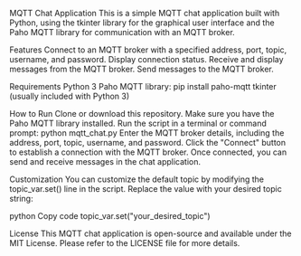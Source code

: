 MQTT Chat Application
This is a simple MQTT chat application built with Python, using the tkinter library for the graphical user interface and the Paho MQTT library for communication with an MQTT broker.

Features
Connect to an MQTT broker with a specified address, port, topic, username, and password.
Display connection status.
Receive and display messages from the MQTT broker.
Send messages to the MQTT broker.

Requirements
Python 3
Paho MQTT library: pip install paho-mqtt
tkinter (usually included with Python 3)

How to Run
Clone or download this repository.
Make sure you have the Paho MQTT library installed.
Run the script in a terminal or command prompt: python mqtt_chat.py
Enter the MQTT broker details, including the address, port, topic, username, and password.
Click the "Connect" button to establish a connection with the MQTT broker.
Once connected, you can send and receive messages in the chat application.

Customization
You can customize the default topic by modifying the topic_var.set() line in the script. Replace the value with your desired topic string:

python
Copy code
topic_var.set("your_desired_topic")

License
This MQTT chat application is open-source and available under the MIT License. Please refer to the LICENSE file for more details.

